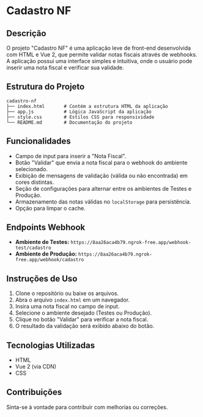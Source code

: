 # Cadastro NF

## Descrição
O projeto "Cadastro NF" é uma aplicação leve de front-end desenvolvida com HTML e Vue 2, que permite validar notas fiscais através de webhooks. A aplicação possui uma interface simples e intuitiva, onde o usuário pode inserir uma nota fiscal e verificar sua validade.

## Estrutura do Projeto
```
cadastro-nf
├── index.html       # Contém a estrutura HTML da aplicação
├── app.js           # Lógica JavaScript da aplicação
├── style.css        # Estilos CSS para responsividade
└── README.md        # Documentação do projeto
```

## Funcionalidades
- Campo de input para inserir a "Nota Fiscal".
- Botão "Validar" que envia a nota fiscal para o webhook do ambiente selecionado.
- Exibição de mensagens de validação (válida ou não encontrada) em cores distintas.
- Seção de configurações para alternar entre os ambientes de Testes e Produção.
- Armazenamento das notas válidas no `localStorage` para persistência.
- Opção para limpar o cache.

## Endpoints Webhook
- **Ambiente de Testes:** `https://8aa26aca4b79.ngrok-free.app/webhook-test/cadastro`
- **Ambiente de Produção:** `https://8aa26aca4b79.ngrok-free.app/webhook/cadastro`

## Instruções de Uso
1. Clone o repositório ou baixe os arquivos.
2. Abra o arquivo `index.html` em um navegador.
3. Insira uma nota fiscal no campo de input.
4. Selecione o ambiente desejado (Testes ou Produção).
5. Clique no botão "Validar" para verificar a nota fiscal.
6. O resultado da validação será exibido abaixo do botão.

## Tecnologias Utilizadas
- HTML
- Vue 2 (via CDN)
- CSS

## Contribuições
Sinta-se à vontade para contribuir com melhorias ou correções.